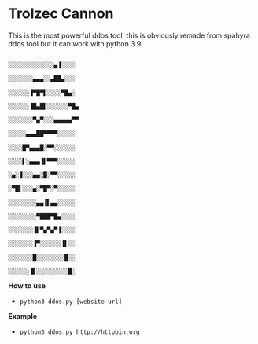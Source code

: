 # Trolzec Cannon

This is the most powerful ddos tool, this is obviously remade from spahyra ddos tool but it can work with python 3.9

                                                                    ░░░░░░░░░░░░░▄▐░░░░ 
                                                                    ░░░░░░░▄▄▄░░▄██▄░░░
                                                                    ░░░░░░▐▀█▀▌░░░░▀█▄░
                                                                    ░░░░░░▐█▄█▌░░░░░░▀█▄
                                                                    ░░░░░░░▀▄▀░░░▄▄▄▄▄▀▀
                                                                    ░░░░░▄▄▄██▀▀▀▀░░░░░
                                                                    ░░░░█▀▄▄▄█░▀▀░░░░░░
                                                                    ░░░░▌░▄▄▄▐▌▀▀▀░░░░░
                                                                    ░▄░▐░░░▄▄░█░▀▀░░░░░
                                                                    ░▀█▌░░░▄░▀█▀░▀░░░░░
                                                                    ░░░░░░░░▄▄▐▌▄▄░░░░░
                                                                    ░░░░░░░░▀███▀█▄░░░░
                                                                    ░░░░░░░▐▌▀▄▀▄▀▐░░░░
                                                                    ░░░░░░░▐▀░░░░░░▐▌░░
                                                                    ░░░░░░░█░░░░░░░░█░░
                                                                    ░░░░░░▐▌░░░░░░░░░█░


**How to use**

* `python3 ddos.py [website-url]`

**Example**

* `python3 ddos.py http://httpbin.org`
